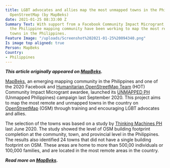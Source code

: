 ```yaml
---
title: LGBT advocates and allies map the most unmapped towns in the Philippines on
  OpenStreetMap (by MapBeks)
date: 2021-01-25 08:33:00 Z
Summary Text: With support from a Facebook Community Impact Microgrant, MapBeks and
  the Philippine mapping community have been working to map the most remote and unmapped
  towns in the Philippines.
Feature Image: "/uploads/Screenshot%202021-01-25%20094340.png"
Is image top aligned: true
Person: MapBeks
Country:
- Philippines
---
```


***This article originally appeared on [MapBeks](https://www.mapbeks.org/post/lgbt-advocates-and-allies-map-the-most-unmapped-towns-in-the-philippines-on-openstreetmap).***

[MapBeks](https://wiki.openstreetmap.org/wiki/MapBeks), an emerging mapping community in the Philippines and one of the 2020 Facebook and [Humanitarian OpenStreetMap Team](https://www.hotosm.org/) (HOT) Community Impact Microgrant awardee, launched its [UNMAPPED PH](https://wiki.openstreetmap.org/wiki/UNMAPPEDPH) (Unmapped Philippines) campaign last September 2020. This project aims to map the most remote and unmapped towns in the country on [OpenStreetMap](https://osm.org/) (OSM) through training and encouraging LGBT advocates and allies.

The selection of the towns was based on a study by [Thinking Machines PH ](https://mapthegap.thinkingmachin.es/)last June 2020. The study showed the level of OSM building footprint completion at the community, town, and provincial level in the Philippines. The results also identified 24 towns that did not have a single building footprint on OSM. These areas are home to more than 500,00 individuals or 100,000 families, and are located in the most remote areas in the country.

***Read more on [MapBeks](https://www.mapbeks.org/post/lgbt-advocates-and-allies-map-the-most-unmapped-towns-in-the-philippines-on-openstreetmap).***